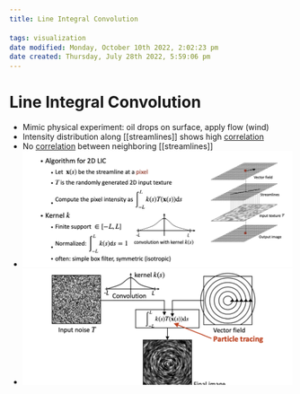 ```yaml
---
title: Line Integral Convolution

tags: visualization 
date modified: Monday, October 10th 2022, 2:02:23 pm
date created: Thursday, July 28th 2022, 5:59:06 pm
---
```


# Line Integral Convolution
- Mimic physical experiment: oil drops on surface, apply flow (wind)
- Intensity distribution along [[streamlines]] shows high [correlation](Correlation.md)
- No [correlation](Correlation.md) between neighboring [[streamlines]]
- ![Screenshot 2022-09-14 at 12.44.37 PM](images/Screenshot%202022-09-14%20at%2012.44.37%20PM.png)
- ![Screenshot 2022-09-14 at 12.44.50 PM](images/Screenshot%202022-09-14%20at%2012.44.50%20PM.png)

